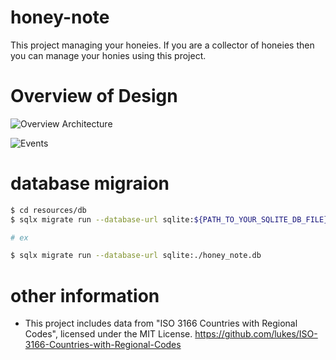 # honey-note

This project managing your honeies. If you are a collector of honeies then you can manage your honies using this project.

# Overview of Design

![Overview Architecture](https://github.com/user-attachments/assets/330b914e-1d96-48c4-8480-9a4e344c53a8)

![Events](https://github.com/user-attachments/assets/fb8d6349-a483-4388-942c-7e41c75982bf)

# database migraion

```bash
$ cd resources/db
$ sqlx migrate run --database-url sqlite:${PATH_TO_YOUR_SQLITE_DB_FILE}

# ex

$ sqlx migrate run --database-url sqlite:./honey_note.db
```

# other information

- This project includes data from "ISO 3166 Countries with Regional Codes", licensed under the MIT License. <https://github.com/lukes/ISO-3166-Countries-with-Regional-Codes>
